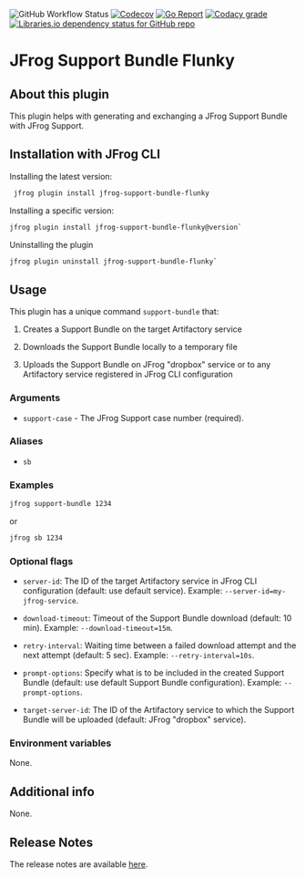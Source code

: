 ![GitHub Workflow Status](https://img.shields.io/github/workflow/status/cyrilc-pro/jfrog-support-bundle-flunky/Go?style=plastic)
[![Codecov](https://img.shields.io/codecov/c/github/cyrilc-pro/jfrog-support-bundle-flunky?style=plastic&label=codecov)](https://codecov.io/gh/cyrilc-pro/jfrog-support-bundle-flunky)
[![Go Report](https://goreportcard.com/badge/github.com/cyrilc-pro/jfrog-support-bundle-flunky?style=plastic)](https://goreportcard.com/badge/github.com/cyrilc-pro/jfrog-support-bundle-flunky)
[![Codacy grade](https://img.shields.io/codacy/grade/b286b95be72c4aa19de86f8c4a985f34?label=codacy&style=plastic)](https://www.codacy.com/gh/cyrilc-pro/jfrog-support-bundle-flunky/dashboard?utm_source=github.com&amp;utm_medium=referral&amp;utm_content=cyrilc-pro/jfrog-support-bundle-flunky&amp;utm_campaign=Badge_Grade)
[![Libraries.io dependency status for GitHub repo](https://img.shields.io/librariesio/github/cyrilc-pro/jfrog-support-bundle-flunky?label=libraries.io&style=plastic)](https://libraries.io/github/cyrilc-pro/jfrog-support-bundle-flunky)

# JFrog Support Bundle Flunky

## About this plugin

This plugin helps with generating and exchanging a JFrog Support Bundle with JFrog Support.

## Installation with JFrog CLI

Installing the latest version:

``` bash
 jfrog plugin install jfrog-support-bundle-flunky
```

Installing a specific version:

``` bash
jfrog plugin install jfrog-support-bundle-flunky@version`
```

Uninstalling the plugin

``` bash
jfrog plugin uninstall jfrog-support-bundle-flunky`
```

## Usage

This plugin has a unique command `support-bundle` that:

1. Creates a Support Bundle on the target Artifactory service

2. Downloads the Support Bundle locally to a temporary file

3. Uploads the Support Bundle on JFrog "dropbox" service or to any Artifactory service registered in JFrog CLI 
   configuration

### Arguments

- `support-case` - The JFrog Support case number (required).

### Aliases

- `sb`

### Examples

``` bash
jfrog support-bundle 1234
```

or

``` bash
jfrog sb 1234
```

### Optional flags

- `server-id`: The ID of the target Artifactory service in JFrog CLI configuration (default: use default service). 
  Example: `--server-id=my-jfrog-service`.

- `download-timeout`: Timeout of the Support Bundle download (default: 10 min). Example: `--download-timeout=15m`.

- `retry-interval`: Waiting time between a failed download attempt and the next attempt (default: 5 sec). Example: 
  `--retry-interval=10s`.

- `prompt-options`: Specify what is to be included in the created Support Bundle (default: use default Support Bundle 
  configuration). Example: `--prompt-options`.

- `target-server-id`: The ID of the Artifactory service to which the Support Bundle will be uploaded (default: JFrog 
  "dropbox" service).

### Environment variables

None.

## Additional info

None.

## Release Notes

The release notes are available [here](RELEASE.md).
